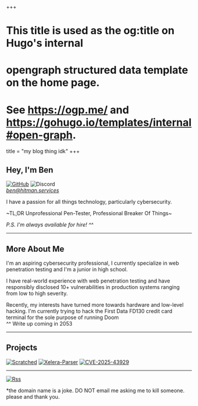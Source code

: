 +++
# This title is used as the og:title on Hugo's internal
# opengraph structured data template on the home page.
# See https://ogp.me/ and https://gohugo.io/templates/internal#open-graph.
title = "my blog thing idk"
+++
## Hey, I'm Ben

[![GitHub](https://img.shields.io/badge/github-%23121011.svg?style=for-the-badge&logo=github&logoColor=white)](https://github.com/0xBenCantCode)
![Discord](https://img.shields.io/badge/Discord-%235865F2.svg?style=for-the-badge&logo=discord&logoColor=white)  
[*ben@hitman.services*](mailto:ben@hitman.services)

I have a passion for all things technology, particularly cybersecurity.

~TL;DR Unprofessional Pen-Tester, Professional Breaker Of Things~

*P.S. I'm always available for hire! ^^*

---
## More About Me

I'm an aspiring cybersecurity professional, I currently specialize in web penetration testing and I'm a junior in high school.

I have real-world experience with web penetration testing and have responsibly disclosed 10+ vulnerabilities in production systems ranging from low to high severity.

Recently, my interests have turned more towards hardware and low-level hacking. I'm currently trying to hack the First Data FD130 credit card terminal for the sole purpose of running Doom    
^^ Write up coming in 2053

---

## Projects

[![__*Scratched*__](https://github-readme-stats.vercel.app/api/pin/?username=0xbencantcode&repo=scratched&show_icons=True&theme=apprentice&card_width=380)](https://github.com/0xBenCantCode/Scratched)
[![__*Xelera-Parser*__](https://github-readme-stats.vercel.app/api/pin/?username=0xbencantcode&repo=xelera-parser&show_icons=True&theme=apprentice&card_width=380)](https://github.com/0xBenCantCode/Xelera-Parser) 
[![__*CVE-2025-43929*__](https://github-readme-stats.vercel.app/api/pin/?username=0xbencantcode&repo=CVE-2025-43929&show_icons=True&theme=apprentice&card_width=380)](https://github.com/0xBenCantCode/CVE-2025-43929) 


---

[![Rss](https://img.shields.io/badge/rss-F88900?style=for-the-badge&logo=rss&logoColor=white)](https://hitman.services/index.xml)

*the domain name is a joke. DO NOT email me asking me to kill someone. please and thank you.
